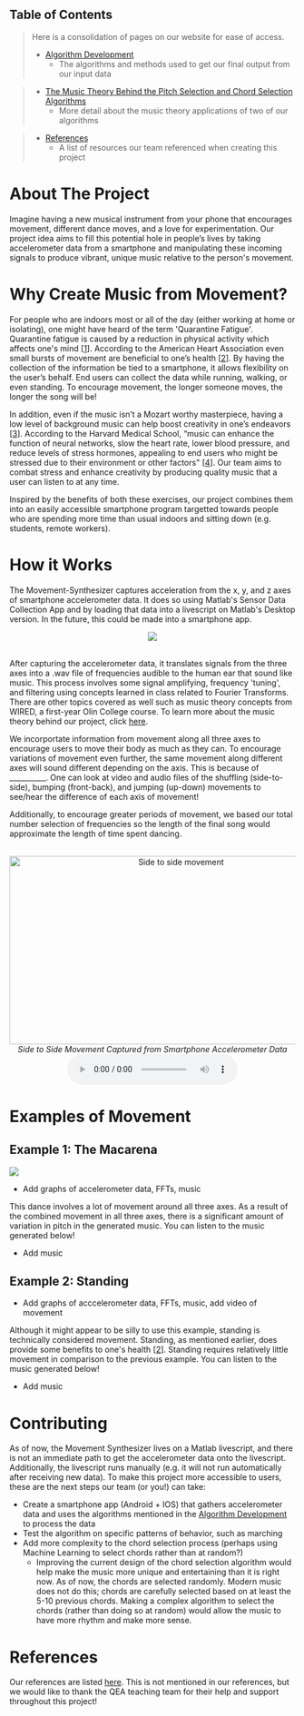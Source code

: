 ## Table of Contents
> Here is a consolidation of pages on our website for ease of access.
> - [Algorithm Development](/Movement-Synthesizer/algorithms)
  >   - The algorithms and methods used to get our final output from our input data
 
> - [The Music Theory Behind the Pitch Selection and Chord Selection Algorithms](/Movement-Synthesizer/musictheory)
 >    - More detail about the music theory applications of two of our algorithms
  
> - [References](/Movement-Synthesizer/references)
 >    - A list of resources our team referenced when creating this project


# About The Project

Imagine having a new musical instrument from your phone that encourages movement, different dance moves, and a love for experimentation. Our project idea aims to fill this potential hole in people’s lives by taking accelerometer data from a smartphone and manipulating these incoming signals to produce vibrant, unique music relative to the person's movement.

# Why Create Music from Movement?

For people who are indoors most or all of the day (either working at home or isolating), one might have heard of the term 'Quarantine Fatigue'. Quarantine fatigue is caused by a reduction in physical activity which affects one's mind \[[1](/Movement-Synthesizer/references)\]. According to the American Heart Association even small bursts of movement are beneficial to one’s health \[[2](/Movement-Synthesizer/references)\]. By having the collection of the information be tied to a smartphone, it allows flexibility on the user’s behalf. End users can collect the data while running, walking, or even standing. To encourage movement, the longer someone moves, the longer the song will be!

In addition, even if the music isn’t a Mozart worthy masterpiece, having a low level of background music can help boost creativity in one’s endeavors \[[3](/Movement-Synthesizer/references)\]. According to the Harvard Medical School, “music can enhance the function of neural networks, slow the heart rate, lower blood pressure, and reduce levels of stress hormones, appealing to end users who might be stressed due to their environment or other factors" \[[4](/Movement-Synthesizer/references)\]. Our team aims to combat stress and enhance creativity by producing quality music that a user can listen to at any time.

Inspired by the benefits of both these exercises, our project combines them into an easily accessible smartphone program targetted towards people who are spending more time than usual indoors and sitting down (e.g. students, remote workers).

# How it Works

The Movement-Synthesizer captures acceleration from the x, y, and z axes of smartphone accelerometer data. It does so using Matlab's Sensor Data Collection App and by loading that data into a livescript on Matlab's Desktop version. In the future, this could be made into a smartphone app. 
<br>
<center>
<img src="https://caitlincoffey.github.io/Movement-Synthesizer/media/accelerometer_image.png">
</center>
<br>

After capturing the accelerometer data, it translates signals from the three axes into a .wav file of frequencies audible to the human ear that sound like music. This process involves some signal amplifying, frequency 'tuning', and filtering using concepts learned in class related to Fourier Transforms. There are other topics covered as well such as music theory concepts from WIRED, a first-year Olin College course. To learn more about the music theory behind our project, click [here](https://caitlincoffey.github.io/Movement-Synthesizer/musictheory).

We incorportate information from movement along all three axes to encourage users to move their body as much as they can. To encourage variations of movement even further, the same movement along different axes will sound different depending on the axis. This is because of __________. One can look at video and audio files of the shuffling (side-to-side), bumping (front-back), and jumping (up-down) movements to see/hear the difference of each axis of movement!

Additionally, to encourage greater periods of movement, we based our total number selection of frequencies so the length of the final song would approximate the length of time spent dancing. 

<br>
<center><img src="https://caitlincoffey.github.io/Movement-Synthesizer/media/x-axissidetoside.gif" alt="Side to side movement" height="332" width="589">
<br>
<i>Side to Side Movement Captured from Smartphone Accelerometer Data</i>

<br>
<audio controls>
  
<source src="https://caitlincoffey.github.io/Movement-Synthesizer/audio/side_to_side_all.mp3" type="audio/mpeg">Oh no! Your browser does not support the <code>audio</code> code element! </audio> 
<br>

<i>Music Generated from Side to Side Movement</i>

Most of this movement is captured on the x axis of the accelerometer. As one can hear, the pitch of the x axis changes over time to allow for a variety of chords in different octaves.

<br>
---
<br>

<img src="https://caitlincoffey.github.io/Movement-Synthesizer/media/y-axisupdown.gif" alt="Up and down movement" height="332" width="589">
<br>
<i>Up and Down Movement Captured from Smartphone Accelerometer Data</i>

Most of this movement is captured on the y axis of the accelerometer. As one accelerates up and down, the pitch of the y axis changes significantly over time, allowing more of a variety of frequencies to be heard in comparison to the standing example down below. The pitch here is different from the x axis, which could be attributed to the constant 9.8 m/s^2 experienced from the normal force.

<br>
<audio controls> 
  
<source src="https://caitlincoffey.github.io/Movement-Synthesizer/audio/up_down_all.mp3" type="audio/mpeg"></audio> 
<br>

<i>Music Generated from Side to Side Movement</i>

<br>
---
<br>

<img src="https://caitlincoffey.github.io/Movement-Synthesizer/media/z-axisfrontback.gif" alt="Front to back movement" height="332" width="589">

<br>
<i>Front and Back Movement Captured from Smartphone Accelerometer Data</i>

Most of this movement is captured on the z axis of the accelerometer. Similar to the other examples, the pitch of the z axis variates over time. 

<br>
<audio controls> 
  
<source src="https://caitlincoffey.github.io/Movement-Synthesizer/audio/front_back_all.mp3" type="audio/mpeg"></audio>
<br>

<i>Music Generated from Side to Side Movement</i>

<br>
</center>


# Examples of Movement

## Example 1: The Macarena 

<img src="https://caitlincoffey.github.io/Movement-Synthesizer/media/macarena.gif">

- Add graphs of accelerometer data, FFTs, music

This dance involves a lot of movement around all three axes. As a result of the combined movement in all three axes, there is a significant amount of variation in pitch in the generated music. You can listen to the music generated below!

- Add music

## Example 2: Standing

- Add graphs of acccelerometer data, FFTs, music, add video of movement

Although it might appear to be silly to use this example, standing is technically considered movement. Standing, as mentioned earlier, does provide some benefits to one's health \[[2](/Movement-Synthesizer/references)\]. Standing requires relatively little movement in comparison to the previous example. You can listen to the music generated below!

- Add music


# Contributing

As of now, the Movement Synthesizer lives on a Matlab livescript, and there is not an immediate path to get the accelerometer data onto the livescript. Additionally, the livescript runs manually (e.g. it will not run automatically after receiving new data). To make this project more accessible to users, these are the next steps our team (or you!) can take: 

- Create a smartphone app (Android + IOS) that gathers accelerometer data and uses the algorithms mentioned in the [Algorithm Development](/Movement-Synthesizer/algorithms) to process the data
- Test the algorithm on specific patterns of behavior, such as marching
- Add more complexity to the chord selection process (perhaps using Machine Learning to select chords rather than at random?)
  - Improving the current design of the chord selection algorithm would help make the music more unique and entertaining than it is right now. As of now, the chords are selected randomly. Modern music does not do this; chords are carefully selected based on at least the 5-10 previous chords. Making a complex algorithm to select the chords (rather than doing so at random) would allow the music to have more rhythm and make more sense. 

# References
Our references are listed [here](https://caitlincoffey.github.io/Movement-Synthesizer/references). This is not mentioned in our references, but we would like to thank the QEA teaching team for their help and support throughout this project!

<!--- Thoughts from the lecture:
- How to make equations: [stackoverflow](https://stackoverflow.com/questions/26275645/how-to-support-latex-in-github-pages)
- For graphs, choose distinguishing colors, different line thicknesses.
- https://docs.google.com/presentation/d/1ZrCd_3JE7x1tYL_IcSek4cTsEc63TjfPzzRDT7T8hRs/edit#slide=id.gb06d338265_0_42
--->

